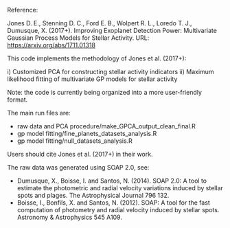 Reference:

Jones D. E., Stenning D. C., Ford E. B., Wolpert R. L., Loredo T. J., Dumusque, X. (2017+). Improving Exoplanet Detection Power: Multivariate Gaussian Process Models for Stellar Activity. URL: https://arxiv.org/abs/1711.01318

This code implements the methodology of Jones et al. (2017+):

i) Customized PCA for constructing stellar activity indicators
ii) Maximum likelihood fitting of multivariate GP models for stellar activity 

Note: the code is currently being organized into a more user-friendly format. 

The main run files are: 
- raw data and PCA procedure/make_GPCA_output_clean_final.R
- gp model fitting/fine_planets_datasets_analysis.R
- gp model fitting/null_datasets_analysis.R

Users should cite Jones et al. (2017+) in their work. 

The raw data was generated using SOAP 2.0, see:
- Dumusque, X., Boisse, I. and Santos, N. (2014). SOAP 2.0: A tool to estimate the photometric and radial velocity variations induced by stellar spots and plages. The Astrophysical Journal 796 132.
- Boisse, I., Bonfils, X. and Santos, N. (2012). SOAP: A tool for the fast computation of photometry and radial velocity induced by stellar spots. Astronomy & Astrophysics 545 A109.

